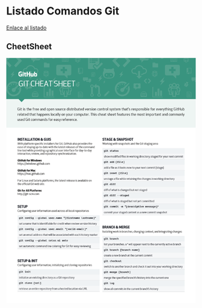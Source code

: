 # Listado Comandos Git

[Enlace al listado](listado.md)



## CheetSheet

![cheetsheet](/assets/cheetsheetGit.png)